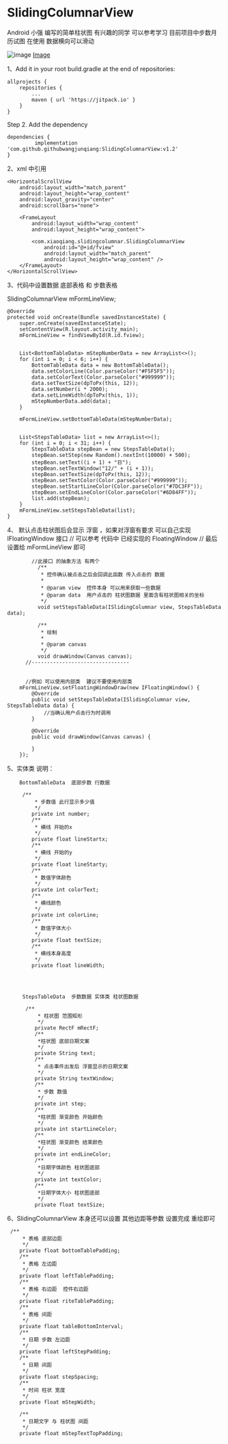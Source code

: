 # SlidingColumnarView

Android 小强 编写的简单柱状图 有兴趣的同学 可以参考学习  目前项目中步数月历试图 在使用
数据横向可以滑动


![image](https://github.com/githubwangjunqiang/SlidingColumnarView/blob/master/img/123.png)
[Image](https://github.com/githubwangjunqiang/SlidingColumnarView/blob/master/img/123.png)

1、Add it in your root build.gradle at the end of repositories:

  	allprojects {
  		repositories {
  			...
  			maven { url 'https://jitpack.io' }
  		}
  	}
  Step 2. Add the dependency

  	dependencies {
  	         implementation 'com.github.githubwangjunqiang:SlidingColumnarView:v1.2'
  	}

2、xml 中引用

    <HorizontalScrollView
        android:layout_width="match_parent"
        android:layout_height="wrap_content"
        android:layout_gravity="center"
        android:scrollbars="none">

        <FrameLayout
            android:layout_width="wrap_content"
            android:layout_height="wrap_content">

            <com.xiaoqiang.slidingcolumnar.SlidingColumnarView
                android:id="@+id/fview"
                android:layout_width="match_parent"
                android:layout_height="wrap_content" />
        </FrameLayout>
    </HorizontalScrollView>


3、代码中设置数据 底部表格 和 步数表格


  SlidingColumnarView mFormLineView;

    @Override
    protected void onCreate(Bundle savedInstanceState) {
        super.onCreate(savedInstanceState);
        setContentView(R.layout.activity_main);
        mFormLineView = findViewById(R.id.fview);


        List<BottomTableData> mStepNumberData = new ArrayList<>();
        for (int i = 0; i < 6; i++) {
            BottomTableData data = new BottomTableData();
            data.setColorLine(Color.parseColor("#F5F5F5"));
            data.setColorText(Color.parseColor("#999999"));
            data.setTextSize(dpToPx(this, 12));
            data.setNumber(i * 2000);
            data.setLineWidth(dpToPx(this, 1));
            mStepNumberData.add(data);
        }

        mFormLineView.setBottomTableData(mStepNumberData);


        List<StepsTableData> list = new ArrayList<>();
        for (int i = 0; i < 31; i++) {
            StepsTableData stepBean = new StepsTableData();
            stepBean.setStep(new Random().nextInt(10000) + 500);
            stepBean.setText((i + 1) + "日");
            stepBean.setTextWindow("12/" + (i + 1));
            stepBean.setTextSize(dpToPx(this, 12));
            stepBean.setTextColor(Color.parseColor("#999999"));
            stepBean.setStartLineColor(Color.parseColor("#7DC3FF"));
            stepBean.setEndLineColor(Color.parseColor("#6D84FF"));
            list.add(stepBean);
        }
        mFormLineView.setStepsTableData(list);
    }

4、 默认点击柱状图后会显示 浮窗  ，如果对浮窗有要求 可以自己实现IFloatingWindow 接口
          // 可以参考 代码中 已经实现的 FloatingWindow
          // 最后 设置给 mFormLineView 即可

            //此接口 的抽象方法 有两个
              /**
               * 控件确认被点击之后会回调此函数 传入点击的 数据
               *
               * @param view  控件本身 可以用来获取一些数据
               * @param data  用户点击的 柱状图数据 里面含有柱状图相关的坐标
               */
              void setStepsTableData(ISlidingColumnar view, StepsTableData data);

              /**
               * 绘制
               *
               * @param canvas
               */
              void drawWindow(Canvas canvas);
          //--------------------------------


          //例如 可以使用内部类  建议不要使用内部类
        mFormLineView.setFloatingWindowDraw(new IFloatingWindow() {
            @Override
            public void setStepsTableData(ISlidingColumnar view, StepsTableData data) {
                //当确认用户点击行为时调用
            }

            @Override
            public void drawWindow(Canvas canvas) {

            }
        });


5、实体类 说明：

        BottomTableData  底部步数 行数据

         /**
             * 步数值 此行显示多少值
             */
            private int number;
            /**
             * 横线 开始的x
             */
            private float lineStartx;
            /**
             * 横线 开始的y
             */
            private float lineStarty;
            /**
             * 数值字体颜色
             */
            private int colorText;
            /**
             * 横线颜色
             */
            private int colorLine;
            /**
             * 数值字体大小
             */
            private float textSize;
            /**
             * 横线本身高度
             */
            private float lineWidth;




         StepsTableData  步数数据 实体类 柱状图数据

          /**
              * 柱状图 范围矩形
              */
             private RectF mRectF;
             /**
              *柱状图 底部日期文案
              */
             private String text;
             /**
              * 点击事件出发后 浮窗显示的日期文案
              */
             private String textWindow;
             /**
              * 步数 数值
              */
             private int step;
             /**
              *柱状图 渐变颜色 开始颜色
              */
             private int startLineColor;
             /**
              *柱状图 渐变颜色 结束颜色
              */
             private int endLineColor;
             /**
              *日期字体颜色 柱状图底部
              */
             private int textColor;
             /**
              *日期字体大小 柱状图底部
              */
             private float textSize;


6、SlidingColumnarView 本身还可以设置 其他边距等参数 设置完成 重绘即可

     /**
         * 表格 底部边距
         */
        private float bottomTablePadding;
        /**
         * 表格 左边距
         */
        private float leftTablePadding;
        /**
         * 表格 右边距  控件右边距
         */
        private float riteTablePadding;
        /**
         * 表格 间距
         */
        private float tableBottomInterval;
        /**
         * 日期 步数 左边距
         */
        private float leftStepPadding;
        /**
         * 日期 间距
         */
        private float stepSpacing;
        /**
         * 时间 柱状 宽度
         */
        private float mStepWidth;

        /**
         * 日期文字 与 柱状图 间距
         */
        private float mStepTextTopPadding;